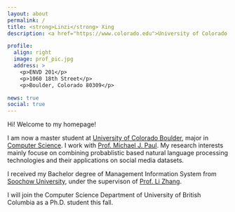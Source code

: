 ```yaml
---
layout: about
permalink: /
title: <strong>Linzi</strong> Xing
description: <a href="https://www.colorado.edu">University of Colorado Boulder</a>

profile:
  align: right
  image: prof_pic.jpg
  address: >
    <p>ENVD 201</p>
    <p>1060 18th Street</p>
    <p>Boulder, Colorado 80309</p>

news: true
social: true
---
```


Hi! Welcome to my homepage!

I am now a master student at [University of Colorado Boulder](https://www.colorado.edu), major in [Computer Science](https://www.colorado.edu/cs/). I work with [Prof. Michael J. Paul](http://cmci.colorado.edu/~mpaul/). My research interests mainly focuse on combining probablistic based natural language processing technologies and their applications on social media datasets.

I received my Bachelor degree of Management Information System from [Soochow University](http://eng.suda.edu.cn/), under the supervison of [Prof. Li Zhang](https://www.researchgate.net/profile/Li_Zhang80).

I will join the Computer Science Department of University of British Columbia as a Ph.D. student this fall.

